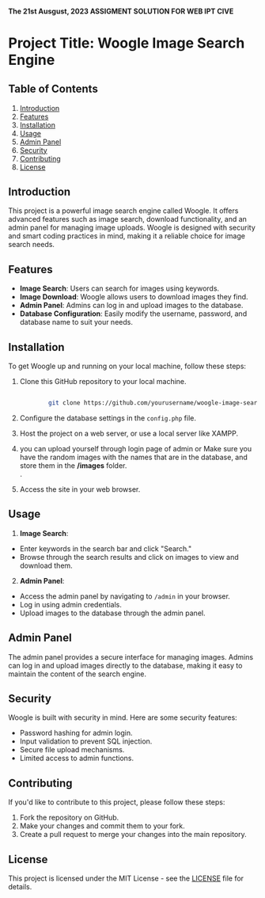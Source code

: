 #### The 21st Ausgust, 2023 ASSIGMENT SOLUTION FOR WEB IPT CIVE


# Project Title: Woogle Image Search Engine

## Table of Contents
1. [Introduction](#introduction)
2. [Features](#features)
3. [Installation](#installation)
4. [Usage](#usage)
5. [Admin Panel](#admin-panel)
6. [Security](#security)
7. [Contributing](#contributing)
8. [License](#license)

## Introduction
This project is a powerful image search engine called Woogle. It offers advanced features such as image search, download functionality, and an admin panel for managing image uploads. Woogle is designed with security and smart coding practices in mind, making it a reliable choice for image search needs.

## Features
- **Image Search**: Users can search for images using keywords.
- **Image Download**: Woogle allows users to download images they find.
- **Admin Panel**: Admins can log in and upload images to the database.
- **Database Configuration**: Easily modify the username, password, and database name to suit your needs.

## Installation
To get Woogle up and running on your local machine, follow these steps:

1. Clone this GitHub repository to your local machine.

    ```bash

            git clone https://github.com/yourusername/woogle-image-search.git
    ```

2. Configure the database settings in the `config.php` file.

3. Host the project on a web server, or use a local server like XAMPP.

4. you can upload yourself through login page of admin or Make sure you have the random images with the names that are in the database, and store them in the **/images** folder.  
.
5. Access the site in your web browser.


## Usage
1. **Image Search**:
- Enter keywords in the search bar and click "Search."
- Browse through the search results and click on images to view and download them.

2. **Admin Panel**:
- Access the admin panel by navigating to `/admin` in your browser.
- Log in using admin credentials.
- Upload images to the database through the admin panel.

## Admin Panel
The admin panel provides a secure interface for managing images. Admins can log in and upload images directly to the database, making it easy to maintain the content of the search engine.

## Security
Woogle is built with security in mind. Here are some security features:
- Password hashing for admin login.
- Input validation to prevent SQL injection.
- Secure file upload mechanisms.
- Limited access to admin functions.

## Contributing
If you'd like to contribute to this project, please follow these steps:
1. Fork the repository on GitHub.
2. Make your changes and commit them to your fork.
3. Create a pull request to merge your changes into the main repository.




## License
This project is licensed under the MIT License - see the [LICENSE](LICENSE) file for details.